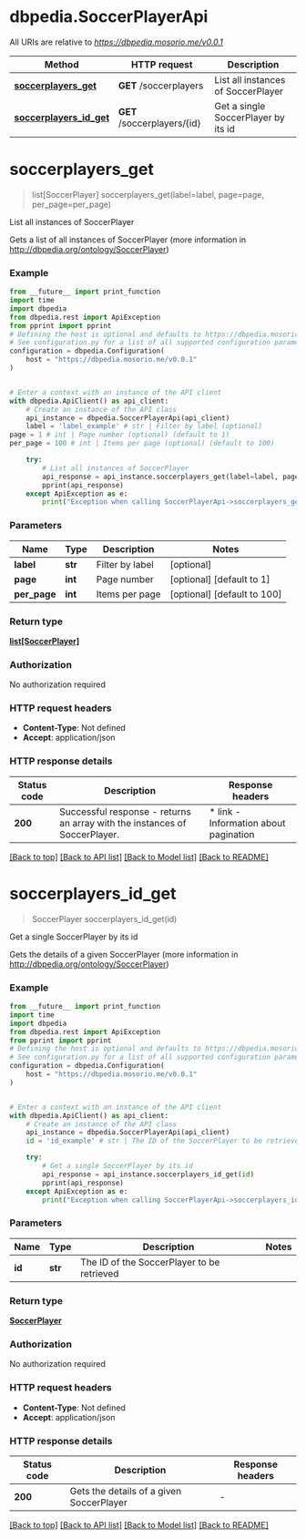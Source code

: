 # dbpedia.SoccerPlayerApi

All URIs are relative to *https://dbpedia.mosorio.me/v0.0.1*

Method | HTTP request | Description
------------- | ------------- | -------------
[**soccerplayers_get**](SoccerPlayerApi.md#soccerplayers_get) | **GET** /soccerplayers | List all instances of SoccerPlayer
[**soccerplayers_id_get**](SoccerPlayerApi.md#soccerplayers_id_get) | **GET** /soccerplayers/{id} | Get a single SoccerPlayer by its id


# **soccerplayers_get**
> list[SoccerPlayer] soccerplayers_get(label=label, page=page, per_page=per_page)

List all instances of SoccerPlayer

Gets a list of all instances of SoccerPlayer (more information in http://dbpedia.org/ontology/SoccerPlayer)

### Example

```python
from __future__ import print_function
import time
import dbpedia
from dbpedia.rest import ApiException
from pprint import pprint
# Defining the host is optional and defaults to https://dbpedia.mosorio.me/v0.0.1
# See configuration.py for a list of all supported configuration parameters.
configuration = dbpedia.Configuration(
    host = "https://dbpedia.mosorio.me/v0.0.1"
)


# Enter a context with an instance of the API client
with dbpedia.ApiClient() as api_client:
    # Create an instance of the API class
    api_instance = dbpedia.SoccerPlayerApi(api_client)
    label = 'label_example' # str | Filter by label (optional)
page = 1 # int | Page number (optional) (default to 1)
per_page = 100 # int | Items per page (optional) (default to 100)

    try:
        # List all instances of SoccerPlayer
        api_response = api_instance.soccerplayers_get(label=label, page=page, per_page=per_page)
        pprint(api_response)
    except ApiException as e:
        print("Exception when calling SoccerPlayerApi->soccerplayers_get: %s\n" % e)
```

### Parameters

Name | Type | Description  | Notes
------------- | ------------- | ------------- | -------------
 **label** | **str**| Filter by label | [optional] 
 **page** | **int**| Page number | [optional] [default to 1]
 **per_page** | **int**| Items per page | [optional] [default to 100]

### Return type

[**list[SoccerPlayer]**](SoccerPlayer.md)

### Authorization

No authorization required

### HTTP request headers

 - **Content-Type**: Not defined
 - **Accept**: application/json

### HTTP response details
| Status code | Description | Response headers |
|-------------|-------------|------------------|
**200** | Successful response - returns an array with the instances of SoccerPlayer. |  * link - Information about pagination <br>  |

[[Back to top]](#) [[Back to API list]](../README.md#documentation-for-api-endpoints) [[Back to Model list]](../README.md#documentation-for-models) [[Back to README]](../README.md)

# **soccerplayers_id_get**
> SoccerPlayer soccerplayers_id_get(id)

Get a single SoccerPlayer by its id

Gets the details of a given SoccerPlayer (more information in http://dbpedia.org/ontology/SoccerPlayer)

### Example

```python
from __future__ import print_function
import time
import dbpedia
from dbpedia.rest import ApiException
from pprint import pprint
# Defining the host is optional and defaults to https://dbpedia.mosorio.me/v0.0.1
# See configuration.py for a list of all supported configuration parameters.
configuration = dbpedia.Configuration(
    host = "https://dbpedia.mosorio.me/v0.0.1"
)


# Enter a context with an instance of the API client
with dbpedia.ApiClient() as api_client:
    # Create an instance of the API class
    api_instance = dbpedia.SoccerPlayerApi(api_client)
    id = 'id_example' # str | The ID of the SoccerPlayer to be retrieved

    try:
        # Get a single SoccerPlayer by its id
        api_response = api_instance.soccerplayers_id_get(id)
        pprint(api_response)
    except ApiException as e:
        print("Exception when calling SoccerPlayerApi->soccerplayers_id_get: %s\n" % e)
```

### Parameters

Name | Type | Description  | Notes
------------- | ------------- | ------------- | -------------
 **id** | **str**| The ID of the SoccerPlayer to be retrieved | 

### Return type

[**SoccerPlayer**](SoccerPlayer.md)

### Authorization

No authorization required

### HTTP request headers

 - **Content-Type**: Not defined
 - **Accept**: application/json

### HTTP response details
| Status code | Description | Response headers |
|-------------|-------------|------------------|
**200** | Gets the details of a given SoccerPlayer |  -  |

[[Back to top]](#) [[Back to API list]](../README.md#documentation-for-api-endpoints) [[Back to Model list]](../README.md#documentation-for-models) [[Back to README]](../README.md)

